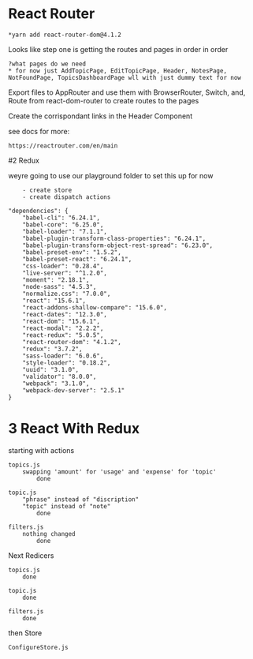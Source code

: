 # React Router

    *yarn add react-router-dom@4.1.2

Looks like step one is getting the routes and pages in order in order

    ?what pages do we need
    * for now just AddTopicPage, EditTopicPage, Header, NotesPage, NotFoundPage, TopicsDashboardPage wll with just dummy text for now
Export files to AppRouter and use them with BrowserRouter, Switch, and, Route from react-dom-router to create routes to the pages

Create the corrispondant links in the Header Component

see docs for more:

    https://reactrouter.com/en/main

#2 Redux

weyre going to use our playground folder to set this up for now

        - create store
        - create dispatch actions

    "dependencies": {
        "babel-cli": "6.24.1",
        "babel-core": "6.25.0",
        "babel-loader": "7.1.1",
        "babel-plugin-transform-class-properties": "6.24.1",
        "babel-plugin-transform-object-rest-spread": "6.23.0",
        "babel-preset-env": "1.5.2",
        "babel-preset-react": "6.24.1",
        "css-loader": "0.28.4",
        "live-server": "^1.2.0",
        "moment": "2.18.1",
        "node-sass": "4.5.3",
        "normalize.css": "7.0.0",
        "react": "15.6.1",
        "react-addons-shallow-compare": "15.6.0",
        "react-dates": "12.3.0",
        "react-dom": "15.6.1",
        "react-modal": "2.2.2",
        "react-redux": "5.0.5",
        "react-router-dom": "4.1.2",
        "redux": "3.7.2",
        "sass-loader": "6.0.6",
        "style-loader": "0.18.2",
        "uuid": "3.1.0",
        "validator": "8.0.0",
        "webpack": "3.1.0",
        "webpack-dev-server": "2.5.1"
    }

# 3 React With Redux

starting with actions

    topics.js
        swapping 'amount' for 'usage' and 'expense' for 'topic'
            done

    topic.js
        "phrase" instead of "discription"
        "topic" instead of "note"
            done

    filters.js
        nothing changed
            done

Next Redicers

    topics.js
        done

    topic.js
        done

    filters.js  
        done

then Store

    ConfigureStore.js


